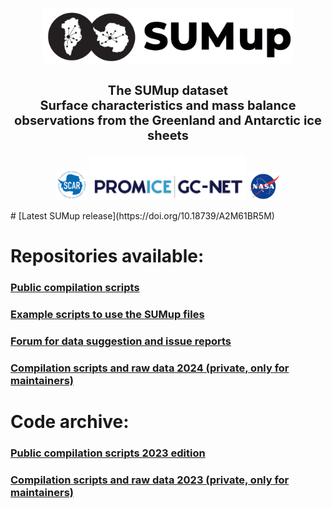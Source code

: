 
<p align="center">
<a href="https://github.com/SUMup-database"><img src="https://github.com/SUMup-database/.github/blob/main/profile/doc/misc/logo.png" alt="drawing" width=400"/></a>
</p>


<h1 style="font-size:20px">
<p align="center">
<strong>
The SUMup dataset
<br />
Surface characteristics and mass balance observations from the Greenland and Antarctic ice sheets</p>
</strong>
</h1> 
<p align="center">
<a href="https://www.scar.org/scar-news/antclimnow-news/antclimnow-grants-2021/"><img src="https://github.com/SUMup-database/.github/blob/main/profile/doc/misc/SCAR_logo_2018_white_background.png" alt="drawing" width="50"/></a>
<a href="https://www.promice.dk/"><img src="https://github.com/SUMup-database/.github/blob/main/profile/doc/misc/Promice_GC-Net_colour.jpg" alt="drawing" width=250"/></a>
<a href="https://ntrs.nasa.gov/citations/20180007574"><img src="https://github.com/SUMup-database/.github/blob/main/profile/doc/misc/nasa-logo-web-rgb.png" alt="drawing" width="50"/></a>
</p>
# [Latest SUMup release](https://doi.org/10.18739/A2M61BR5M)

# Repositories available:
### [Public compilation scripts](https://github.com/SUMup-database/SUMup-2024-compilation-scripts)
### [Example scripts to use the SUMup files](https://github.com/SUMup-database/SUMup-example-scripts)
### [Forum for data suggestion and issue reports](https://github.com/SUMup-database/SUMup-data-suggestion/issues)
### [Compilation scripts and raw data 2024 (private, only for maintainers)](https://github.com/SUMup-database/SUMup-2024)

# Code archive:
### [Public compilation scripts 2023 edition](https://github.com/SUMup-database/SUMup-2023-compilation-scripts)
### [Compilation scripts and raw data 2023 (private, only for maintainers)](https://github.com/SUMup-database/SUMup-2023)



